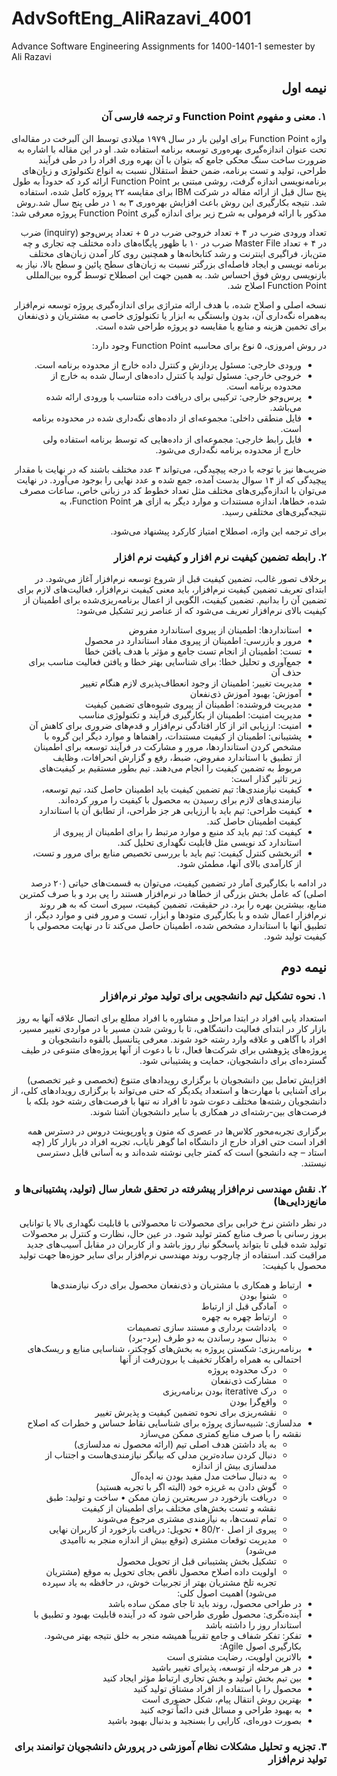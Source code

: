 # AdvSoftEng_AliRazavi_4001
Advance Software Engineering Assignments for 1400-1401-1 semester by Ali Razavi
<div dir="rtl">
  
## نیمه اول

### ۱. معنی و مفهوم Function Point و ترجمه فارسی آن

 
واژه Function Point برای اولین بار در سال ۱۹۷۹ میلادی توسط الن آلبرخت در مقاله‌ای تحت عنوان اندازه‌گیری بهره‌وری توسعه برنامه استفاده شد. او در این مقاله با اشاره به ضرورت ساخت سنگ محکی جامع که بتوان با آن بهره وری افراد را در طی فرآیند طراحی، تولید و تست برنامه، ضمن حفظ استقلال نسبت به انواع تکنولوژی و زبان‌های برنامه‌نویسی اندازه گرفت، روشی مبتنی بر Function Point ارائه کرد که حدوداً به طول پنج سال قبل از ارائه مقاله در شرکت IBM برای مقایسه ۲۲ پروژه کامل شده، استفاده شد. نتیجه بکارگیری این روش باعث افزایش بهره‌وری ۳ به ۱ در طی پنج سال شد.روش مذکور با ارائه فرمولی به شرح زیر برای اندازه گیری Function Point پروژه معرفی شد:
 
تعداد ورودی ضرب در ۴ + تعداد خروجی ضرب در ۵ + تعداد پرس‌وجو (inquiry) ضرب در ۴ + تعداد Master File ضرب در ۱۰
با ظهور پایگاه‌های داده مختلف چه تجاری و چه متن‌باز، فراگیری اینترنت و رشد کتابخانه‌ها و همچنین روی کار آمدن زبان‌های مختلف برنامه نویسی و ایجاد فاصله‌ای بزرگتر نسبت به زبان‌های سطح پائین و سطح بالا، نیاز به بازنویسی روش فوق احساس شد. به همین جهت این اصطلاح توسط گروه بین‌المللی Function Point اصلاح شد.

نسخه اصلی و اصلاح شده، با هدف ارائه متراژی برای اندازه‌گیری پروژه توسعه نرم‌افزار به‌همراه نگه‌داری آن، بدون وابستگی به ابزار یا تکنولوژی خاصی به مشتریان و ذی‌نفعان برای تخمین هزینه و منابع یا مقایسه دو پروژه طراحی شده است.

در روش امروزی، ۵ نوع برای محاسبه Function Point وجود دارد:
- ورودی خارجی: مسئول پردازش و کنترل داده خارج از محدوده برنامه است.
-	خروجی خارجی: مسئول تولید یا کنترل داده‌های ارسال شده به خارج از محدوده برنامه است.
-	پرس‌وجو خارجی: ترکیبی برای دریافت داده متناسب با ورودی ارائه شده می‌باشد.
-	فایل منطقی داخلی: مجموعه‌ای از داده‌های نگه‌داری شده در محدوده برنامه است.
-	فایل رابط خارجی: مجموعه‌ای از داده‌هایی که توسط برنامه استفاده ولی خارج از محدوده برنامه نگه‌داری می‌شود.

ضریب‌ها نیز با توجه با درجه پیچیدگی، می‌تواند ۳ عدد مختلف باشند که در نهایت با مقدار پیچیدگی که از ۱۴ سوال بدست آمده، جمع شده و عدد نهایی را بوجود
می‌آورد. در نهایت می‌توان با اندازه‌گیری‌های مختلف مثل تعداد خطوط کد در زبانی خاص، ساعات مصرف شده، خطاها، اندازه مستندات و موارد دیگر به ازای هر Function Point، به نتیجه‌گیری‌های مختلفی رسید.
  
برای ترجمه این واژه، اصطلاح امتیاز کارکرد پیشنهاد می‌شود.


### ۲. رابطه تضمین کیفیت نرم افزار و کیفیت نرم افزار

برخلاف تصور غالب، تضمین کیفیت قبل از شروع توسعه نرم‌افزار آغاز می‌شود. در ابتدای تعریف تضمین کیفیت نرم‌افزار، باید معنی کیفیت نرم‌افزار، فعالیت‌های لازم برای تضمین آن را بدانیم. تضمین کیفیت، الگویی از اعمال برنامه‌ریزی‌شده برای اطمینان از کیفیت بالای نرم‌افزار تعریف می‌شود که از عناصر زیر تشکیل می‌شود:
-	استانداردها: اطمینان از پیروی استاندارد مفروض
-	مرور و بازرسی: اطمینان از پیروی مفاد استاندارد در محصول
-	تست: اطمینان از انجام تست جامع و مؤثر با هدف یافتن خطا
-	جمع‌آوری و تحلیل خطا: برای شناسایی بهتر خطا و یافتن فعالیت مناسب برای حذف آن
-	مدیریت تغییر: اطمینان از وجود انعطاف‌پذیری لازم هنگام تغییر
-	آموزش: بهبود آموزش ذی‌نفعان
-	مدیریت فروشنده: اطمینان از پیروی شیوه‌های تضمین کیفیت
-	مدیریت امنیت: اطمینان از بکارگیری فرآیند و تکنولوژی مناسب
-	امنیت: ارزیابی اثر از کار افتادگی نرم‌افزار و قدم‌های ضروری برای کاهش آن
-	پشتیبانی: اطمینان از کیفیت مستندات، راهنما‌ها و موارد دیگر
این گروه با مشخص کردن استانداردها، مرور و مشارکت در فرآیند توسعه برای اطمینان از تطبیق با استاندارد مفروض، ضبط، رفع و گزارش انحرافات، وظایف مربوط به تضمین کیفیت را انجام می‌دهند.
تیم بطور مستقیم بر کیفیت‌های زیر تاثیر گذار است:
-	کیفیت نیازمندی‌ها: تیم تضمین کیفیت باید اطمینان حاصل کند، تیم توسعه، نیازمندی‌های لازم برای رسیدن به محصول با کیفیت را مرور کرده‌اند.
-	کیفیت طراحی: تیم باید با ارزیابی هر جز طراحی، از تطابق آن با استاندارد کیفیت اطمینان حاصل کند.
-	کیفیت کد: تیم باید کد منبع و موارد مرتبط را برای اطمینان از پیروی از استاندارد کد نویسی مثل قابلیت نگهداری تحلیل کند.
-	اثربخشی کنترل کیفیت: تیم باید با بررسی تخصیص منابع برای مرور و تست، از کارآمدی بالای آنها، مطمئن شود.
  
در ادامه با بکارگیری آمار در تضمین کیفیت، می‌توان به قسمت‌های حیاتی (۲۰ درصد اصلی) که عامل بخش بزرگی از خطاها در نرم‌افزار هستند را پی برد و با صرف کمترین منابع، بیشترین بهره را برد. در حقیقت، تضمین کیفیت، سپری است که به هر روند نرم‌افزار اعمال شده و با بکارگیری متودها و ابزار، تست و مرور فنی و موارد دیگر، از تطبیق آنها با استاندارد مشخص شده، اطمینان حاصل می‌کند تا در نهایت محصولی با کیفیت تولید شود.

  
## نیمه دوم

### ۱. نحوه تشکیل تیم دانشجویی برای تولید موثر نرم‌افزار

  استعداد یابی افراد در ابتدا مراحل و مشاوره با افراد مطلع برای اتصال علاقه آنها به روز بازار کار در ابتدای فعالیت دانشگاهی، تا با روشن شدن مسیر یا در مواردی تغییر مسیر، افراد با آگاهی و علاقه وارد رشته خود شوند.
معرفی پتانسیل بالقوه دانشجویان و پروژه‌های پژوهشی برای شرکت‌ها فعال، تا با دعوت از آنها پروژه‌های متنوعی در طیف گسترده‌ای برای دانشجویان، حمایت و پشتیبانی شود.
  
افزایش تعامل بین دانشجویان با برگزاری رویدادهای متنوع (تخصصی و غیر تخصصی) برای آشنایی با مهارت‌ها و استعداد یکدیگر که حتی می‌تواند با برگزاری رویدادهای کلی، از دانشجویان رشته‌ها مختلف دعوت شود تا افراد نه تنها با فرصت‌های رشته خود بلکه با فرصت‌های بین-رشته‌ای در همکاری با سایر دانشجویان آشنا شوند.
  
برگزاری تجربه‌محور کلاس‌ها در عصری که متون و پاورپوینت دروس در دسترس همه افراد است حتی افراد خارج از دانشگاه اما گوهر نایاب، تجربه افراد در بازار کار (چه استاد – چه دانشجو) است که کمتر جایی نوشته شده‌اند و به آسانی قابل دسترسی نیستند.

  

### ۲. نقش مهندسی نرم‌افزار پیشرفته در تحقق شعار سال (تولید، پشتیبانی‌ها و مانع‌زدایی‌ها)

در نظر داشتن نرخ خرابی برای محصولات تا محصولاتی با قابلیت نگهداری بالا یا توانایی بروز رسانی با صرف منابع کمتر تولید شود. در عین حال، نظارت و کنترل بر محصولات تولید شده قبلی تا بتواند پاسخگو نیاز روز باشد و از کاربران در مقابل آسیب‌های جدید مراقبت کند.
استفاده از چارچوب روند مهندسی نرم‌افزار برای سایر حوزه‌ها جهت تولید محصول با کیفیت:
-	ارتباط و همکاری با مشتریان و ذی‌نفعان محصول برای درک نیازمندی‌ها
    -	شنوا بودن
    -	آمادگی قبل از ارتباط
    -	ارتباط چهره به چهره
    -	یادداشت برداری و مستند سازی تصمیمات
    -	بدنبال سود رساندن به دو طرف (برد-برد)
-	برنامه‌ریزی: شکستن پروژه به بخش‌های کوچکتر، شناسایی منابع و ریسک‌های احتمالی به همراه راهکار تخفیف یا برون‌رفت از آنها
    -	درک محدوده پروژه
    -	مشارکت ذی‌نفعان
    -	درک iterative بودن برنامه‌ریزی
    -	واقع‌گرا بودن
    -	نقشه‌ریزی برای نحوه تضمین کیفیت و پذیرش تغییر
-	مدلسازی: شبیه‌سازی پروژه برای شناسایی نقاط حساس و خطرات که اصلاح نقشه را با صرف منابع کمتری ممکن می‌سازد
    -	به یاد داشتن هدف اصلی تیم (ارائه محصول نه مدلسازی)
    -	دنبال کردن ساده‌ترین مدلی که بیانگر نیازمندی‌هاست و اجتناب از مدلسازی بیش از اندازه
    -	به دنبال ساخت مدل مفید بودن نه ایده‌آل
    -	گوش دادن به غریزه خود (البته اگر با تجربه هستید)
    -	دریافت بازخورد در سریعترین زمان ممکن
•	ساخت و تولید: طبق نقشه و تست بخش‌های مختلف برای اطمینان از کیفیت
    -	تمام تست‌ها، به نیازمندی مشتری مرجوع می‌شوند
    -	پیروی از اصل 80/۲۰
•	تحویل: دریافت بازخورد از کاربران نهایی
    -	مدیریت توقعات مشتری (توقع بیش از اندازه منجر به ناامیدی می‌شود)
    -	تشکیل بخش پشتیبانی قبل از تحویل محصول
    -	اولویت داده اصلاح محصول ناقص بجای تحویل به موقع (مشتریان تجربه تلخ مشتریان بهتر از تجربیات خوش، در حافظه به یاد سپرده می‌شود)
اهمیت اصول کلی:
-	در طراحی محصول، روند باید تا جای ممکن ساده باشد
-	آینده‌نگری: محصول طوری طراحی شود که در آینده قابلیت بهبود و تطبیق با استاندار روز را داشته باشد
-	تفکر: تفکر شفاف و جامع تقریباً همیشه منجر به خلق نتیجه بهتر می‌شود.
بکارگیری اصول Agile:
-	بالاترین اولویت، رضایت مشتری است
-	در هر مرحله از توسعه، پذیرای تغییر باشید
-	بین تیم بخش تولید و بخش تجاری ارتباط مؤثر ایجاد کنید
-	محصول را با استفاده از افراد مشتاق تولید کنید
-	بهترین روش انتقال پیام، شکل حضوری است
-	به بهبود طراحی و مسائل فنی دائماً توجه کنید
-	بصورت دوره‌ای، کارایی را بسنجید و بدنبال بهبود باشید

### ۳. تجزیه و تحلیل مشکلات نظام آموزشی در پرورش دانشجویان توانمند برای تولید نرم‌افزار








</div>
